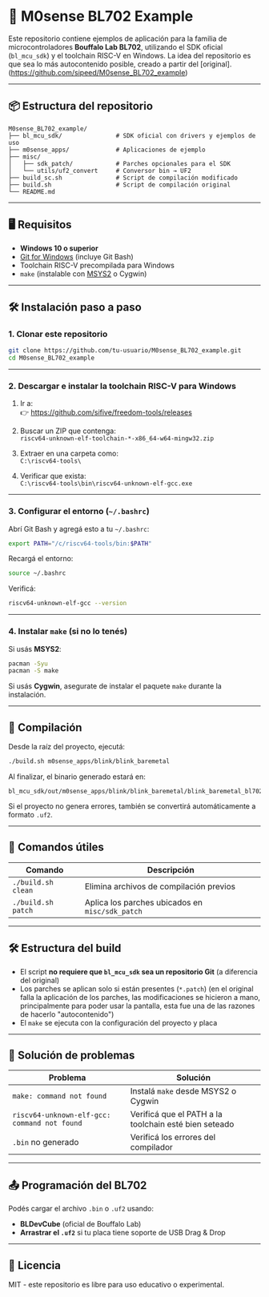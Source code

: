 # 🧠 M0sense BL702 Example

Este repositorio contiene ejemplos de aplicación para la familia de microcontroladores **Bouffalo Lab BL702**, utilizando el SDK oficial (`bl_mcu_sdk`) y el toolchain RISC-V en Windows. La idea del repositorio
es que sea lo más autocontenido posible, creado a partir del [original].(https://github.com/sipeed/M0sense_BL702_example)

---

## 📦 Estructura del repositorio

```
M0sense_BL702_example/
├── bl_mcu_sdk/               # SDK oficial con drivers y ejemplos de uso
├── m0sense_apps/             # Aplicaciones de ejemplo
├── misc/
│   ├── sdk_patch/            # Parches opcionales para el SDK
│   └── utils/uf2_convert     # Conversor bin → UF2
├── build_sc.sh               # Script de compilación modificado
├── build.sh                  # Script de compilación original
└── README.md
```

---

## 🖥️ Requisitos

- **Windows 10 o superior**
- [Git for Windows](https://git-scm.com/download/win) (incluye Git Bash)
- Toolchain RISC-V precompilada para Windows
- `make` (instalable con [MSYS2](https://www.msys2.org/) o Cygwin)

---

## 🛠️ Instalación paso a paso

### 1. Clonar este repositorio

```bash
git clone https://github.com/tu-usuario/M0sense_BL702_example.git
cd M0sense_BL702_example
```

---

### 2. Descargar e instalar la toolchain RISC-V para Windows

1. Ir a:  
   👉 https://github.com/sifive/freedom-tools/releases

2. Buscar un ZIP que contenga:  
   `riscv64-unknown-elf-toolchain-*-x86_64-w64-mingw32.zip` 

3. Extraer en una carpeta como:  
   `C:\riscv64-tools\`

4. Verificar que exista:  
   `C:\riscv64-tools\bin\riscv64-unknown-elf-gcc.exe`


---

### 3. Configurar el entorno (`~/.bashrc`)

Abrí Git Bash y agregá esto a tu `~/.bashrc`:

```bash
export PATH="/c/riscv64-tools/bin:$PATH"
```

Recargá el entorno:

```bash
source ~/.bashrc
```

Verificá:

```bash
riscv64-unknown-elf-gcc --version
```

---

### 4. Instalar `make` (si no lo tenés)

Si usás **MSYS2**:

```bash
pacman -Syu
pacman -S make
```

Si usás **Cygwin**, asegurate de instalar el paquete `make` durante la instalación.

---

## 🚀 Compilación

Desde la raíz del proyecto, ejecutá:

```bash
./build.sh m0sense_apps/blink/blink_baremetal
```

Al finalizar, el binario generado estará en:

```
bl_mcu_sdk/out/m0sense_apps/blink/blink_baremetal/blink_baremetal_bl702.bin
```

Si el proyecto no genera errores, también se convertirá automáticamente a formato `.uf2`.

---

## 🧪 Comandos útiles

| Comando                          | Descripción                                     |
|----------------------------------|-------------------------------------------------|
| `./build.sh clean`              | Elimina archivos de compilación previos        |
| `./build.sh patch`              | Aplica los parches ubicados en `misc/sdk_patch` |

---

## 🛠️ Estructura del build

- El script **no requiere que `bl_mcu_sdk` sea un repositorio Git** (a diferencia del original)
- Los parches se aplican solo si están presentes (`*.patch`)        (en el original falla la aplicación de los parches, las modificaciones se hicieron a mano, principalmente para poder usar la pantalla, esta fue una de las razones de hacerlo "autocontenido")
- El `make` se ejecuta con la configuración del proyecto y placa

---

## 🐛 Solución de problemas

| Problema                                  | Solución                                                 |
|-------------------------------------------|----------------------------------------------------------|
| `make: command not found`                 | Instalá `make` desde MSYS2 o Cygwin                      |
| `riscv64-unknown-elf-gcc: command not found` | Verificá que el PATH a la toolchain esté bien seteado   |
| `.bin` no generado                        | Verificá los errores del compilador                     |

---

## 📤 Programación del BL702

Podés cargar el archivo `.bin` o `.uf2` usando:

- **BLDevCube** (oficial de Bouffalo Lab)
- **Arrastrar el `.uf2`** si tu placa tiene soporte de USB Drag & Drop

---

## 📜 Licencia

MIT - este repositorio es libre para uso educativo o experimental.

